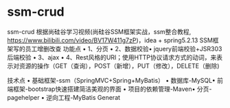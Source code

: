 # ssm-crud
ssm-crud
根据尚硅谷学习视频(尚硅谷SSM框架实战，ssm整合教程, https://www.bilibili.com/video/BV17W411g7zP)，idea + spring5.2.13
SSM框架写的员工增删改查
功能点
• 1、分页
• 2、数据校验• jquery前端校验+JSR303后端校验
• 3、ajax
• 4、Rest风格的URI；使用HTTP协议请求方式的动词，来表示对资源的操作（GET（查询），POST（新增），PUT（修改），DELETE（删除)

技术点 • 基础框架-ssm（SpringMVC+Spring+MyBatis） • 数据库-MySQL• 前端框架-bootstrap快速搭建简洁美观的界面 • 项目的依赖管理-Maven• 分页-pagehelper • 逆向工程-MyBatis Generat
